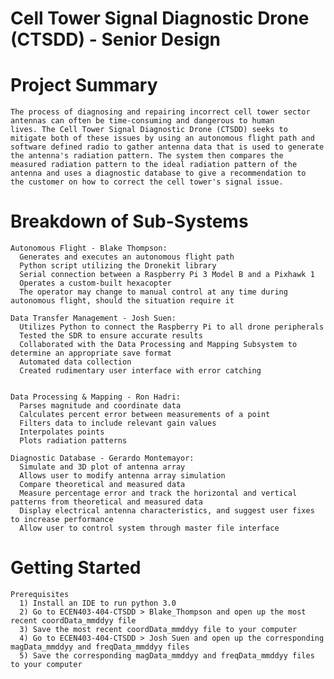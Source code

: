 # Cell Tower Signal Diagnostic Drone (CTSDD) - Senior Design

  # Project Summary
    The process of diagnosing and repairing incorrect cell tower sector antennas can often be time-consuming and dangerous to human
    lives. The Cell Tower Signal Diagnostic Drone (CTSDD) seeks to mitigate both of these issues by using an autonomous flight path and
    software defined radio to gather antenna data that is used to generate the antenna's radiation pattern. The system then compares the
    measured radiation pattern to the ideal radiation pattern of the antenna and uses a diagnostic database to give a recommendation to
    the customer on how to correct the cell tower's signal issue.

  # Breakdown of Sub-Systems
    Autonomous Flight - Blake Thompson:
      Generates and executes an autonomous flight path 
      Python script utilizing the Dronekit library 
      Serial connection between a Raspberry Pi 3 Model B and a Pixhawk 1
      Operates a custom-built hexacopter 
      The operator may change to manual control at any time during autonomous flight, should the situation require it
      
    Data Transfer Management - Josh Suen:
      Utilizes Python to connect the Raspberry Pi to all drone peripherals
      Tested the SDR to ensure accurate results
      Collaborated with the Data Processing and Mapping Subsystem to determine an appropriate save format
      Automated data collection
      Created rudimentary user interface with error catching

      
    Data Processing & Mapping - Ron Hadri:
      Parses magnitude and coordinate data
      Calculates percent error between measurements of a point
      Filters data to include relevant gain values
      Interpolates points
      Plots radiation patterns

    Diagnostic Database - Gerardo Montemayor:
      Simulate and 3D plot of antenna array 
      Allows user to modify antenna array simulation
      Compare theoretical and measured data
      Measure percentage error and track the horizontal and vertical patterns from theoretical and measured data
      Display electrical antenna characteristics, and suggest user fixes to increase performance 
      Allow user to control system through master file interface

  # Getting Started
    Prerequisites
      1) Install an IDE to run python 3.0
      2) Go to ECEN403-404-CTSDD > Blake_Thompson and open up the most recent coordData_mmddyy file
      3) Save the most recent coordData_mmddyy file to your computer
      4) Go to ECEN403-404-CTSDD > Josh Suen and open up the corresponding magData_mmddyy and freqData_mmddyy files
      5) Save the corresponding magData_mmddyy and freqData_mmddyy files to your computer
      
